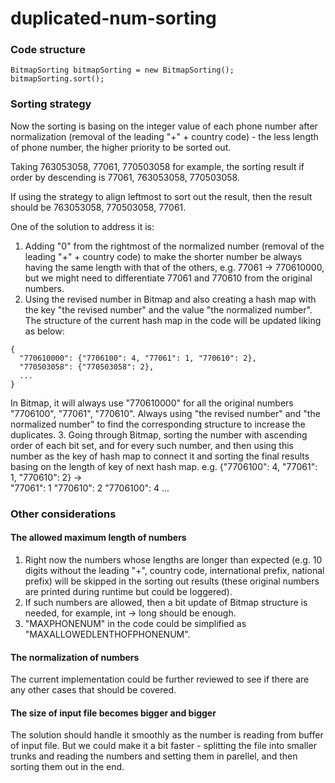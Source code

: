 # duplicated-num-sorting

### Code structure

```
BitmapSorting bitmapSorting = new BitmapSorting();
bitmapSorting.sort();
```

### Sorting strategy

Now the sorting is basing on the integer value of each phone number after normalization (removal of the leading "+" + country code) - the less length of phone number, the higher priority to be sorted out.

Taking 763053058, 77061, 770503058 for example, the sorting result if order by descending is 77061, 763053058, 770503058.

If using the strategy to align leftmost to sort out the result, then the result should be 763053058, 770503058, 77061.

One of the solution to address it is:
1. Adding "0" from the rightmost of the normalized number (removal of the leading "+" + country code) to make the shorter number be always having the same length with that of the others, e.g. 77061 -> 770610000, but we might need to differentiate 77061 and 770610 from the original numbers.
2. Using the revised number in Bitmap and also creating a hash map with the key "the revised number" and the value "the normalized number". The structure of the current hash map in the code will be updated liking as below:
```
{
  "770610000": {"7706100": 4, "77061": 1, "770610": 2},
  "770503058": {"770503058": 2},
  ...
}
```
In Bitmap, it will always use "770610000" for all the original numbers "7706100", "77061", "770610". Always using "the revised number" and "the normalized number" to find the corresponding structure to increase the duplicates.
3. Going through Bitmap, sorting the number with ascending order of each bit set, and for every such number, and then using this number as the key of hash map to connect it and sorting the final results basing on the length of key of next hash map.
e.g. {"7706100": 4, "77061": 1, "770610": 2} ->   
"77061": 1
"770610": 2
"7706100": 4
...

### Other considerations

#### The allowed maximum length of numbers
1. Right now the numbers whose lengths are longer than expected (e.g. 10 digits without the leading "+", country code, international prefix, national prefix) will be skipped in the sorting out results (these original numbers are printed during runtime but could be loggered).
2. If such numbers are allowed, then a bit update of Bitmap structure is needed, for example, int -> long should be enough.
3. "MAXPHONENUM" in the code could be simplified as "MAXALLOWEDLENTHOFPHONENUM".

#### The normalization of numbers
The current implementation could be further reviewed to see if there are any other cases that should be covered.

#### The size of input file becomes bigger and bigger
The solution should handle it smoothly as the number is reading from buffer of input file. But we could make it a bit faster - splitting the file into smaller trunks and reading the numbers and setting them in parellel, and then sorting them out in the end.
